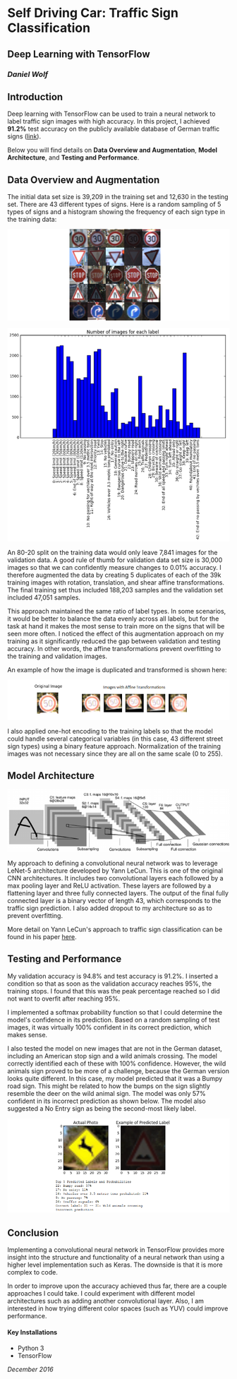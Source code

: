 # Self Driving Car: Traffic Sign Classification
## Deep Learning with TensorFlow

### *Daniel Wolf*

## **Introduction**

Deep learning with TensorFlow can be used to train a neural network to 
label traffic sign images with high accuracy. In this project, I 
achieved **91.2%** test accuracy on the publicly available database of German
traffic signs ([link](http://benchmark.ini.rub.de/?section=gtsrb&subsection=dataset)).

Below you will find details on **Data Overview and Augmentation**,
**Model Architecture**, and **Testing and Performance**.

## **Data Overview and Augmentation**

The initial data set size is 39,209 in the training set and 12,630 in the testing set.
There are 43 different types of signs. Here is a random sampling of 5 types of signs
and a histogram showing the frequency of each sign type in the training data:

![](images/sampling.png)

![](images/histogram.png)

An 80-20 split on the training data would only leave 7,841 images for the validation data. 
A good rule of thumb for validation data set size is 30,000 images so that we can 
confidently measure changes to 0.01% accuracy. I therefore augmented the data by
creating 5 duplicates of each of the 39k training images with rotation, translation, 
and shear affine transformations. The final training set thus included 188,203 samples
and the validation set included 47,051 samples.

This approach maintained the same ratio of label types.
In some scenarios, it would be better to balance the data evenly across all labels,
but for the task at hand it makes the most sense to train more on the signs
that will be seen more often. I noticed the effect of this augmentation approach
on my training as it significantly reduced the gap between validation
and testing accuracy. In other words, the affine
transformations prevent overfitting to the training and validation images.

An example of how the image is duplicated and 
transformed is shown here:

![](images/transformed.png)

I also applied one-hot encoding to the training labels so that the model could
handle several categorical variables (in this case, 43 different street sign 
types) using a binary feature approach. Normalization of the training images was 
not necessary since they are all on the same scale (0 to 255).


## **Model Architecture**


![[Image credit](https://arxiv.org/abs/1510.04781)](images/architecture.png)


My approach to defining a convolutional neural network
was to leverage LeNet-5 architecture developed
by Yann LeCun. This is one of the original CNN architectures. It includes
two convolutional layers each followed by a max pooling layer and ReLU
activation. These layers are followed by a flattening layer and three
fully connected layers. The output of the final fully connected layer
is a binary vector of length 43, which corresponds to the traffic 
sign prediction. I also added dropout to my architecture so as to prevent overfitting.

More detail on Yann LeCun's approach to traffic sign
classification can be found in his
paper [here](http://yann.lecun.com/exdb/publis/pdf/sermanet-ijcnn-11.pdf).

## **Testing and Performance**

My validation accuracy is 94.8% and test accuracy is 91.2%. I inserted a
condition so that as soon as the validation accuracy reaches 95%, the training
stops. I found that this was the peak percentage reached so I did not 
want to overfit after reaching 95%.

I implemented a softmax probability function so that I could determine the model's
confidence in its prediction. Based on a random sampling of test images, 
it was virtually 100% confident in its correct prediction, which makes 
sense.

I also tested the model on new images that are not in the German dataset,
including an American stop sign and a wild animals crossing. The model
correctly identified each of these with 100% confidence. However, the wild animals sign
proved to be more of a challenge, because the German version looks quite 
different. In this case, my model predicted that it was a Bumpy road sign.
This might be related to how the bumps on the sign slightly resemble 
the deer on the wild animal sign. The model was only 57% confident in its
incorrect prediction as shown below. The model also suggested a No Entry
sign as being the second-most likely label.

![](images/test.png)


## **Conclusion**

Implementing a convolutional neural network in TensorFlow provides more insight into 
the structure and functionality of a neural network than using a higher 
level implementation such as Keras. The downside is that it is more 
complex to code.

In order to improve upon the accuracy achieved thus far, there are a couple
approaches I could take. I could experiment with different model 
architectures such as adding another convolutional layer. Also, I am
interested in how trying different color spaces (such as YUV) could improve
performance.

#### Key Installations

* Python 3
* TensorFlow

*December 2016*

